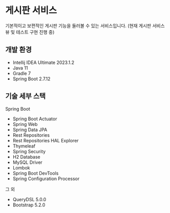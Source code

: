 # 게시판 서비스
기본적이고 보편적인 게시판 기능을 둘러볼 수 있는 서비스입니다.
(현재 게시판 서비스 뷰 및 테스트 구현 진행 중)

## 개발 환경

* Intellij IDEA Ultimate 2023.1.2
* Java 11
* Gradle 7
* Spring Boot 2.7.12

## 기술 세부 스택

Spring Boot

* Spring Boot Actuator
* Spring Web
* Spring Data JPA
* Rest Repositories
* Rest Repositories HAL Explorer
* Thymeleaf
* Spring Security
* H2 Database
* MySQL Driver
* Lombok
* Spring Boot DevTools
* Spring Configuration Processor

그 외

* QueryDSL 5.0.0
* Bootstrap 5.2.0
  
